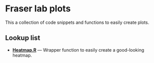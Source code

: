 # Fraser lab plots

This a collection of code snippets and functions to easily create plots.


## Lookup list

- **[Heatmap.R](https://github.com/pablo-gar/create_plink_bed_1000Genomes)** — Wrapper function to easily create a good-looking heatmap.
